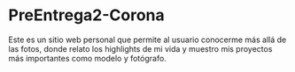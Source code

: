 # PreEntrega2-Corona
Este es un sitio web personal que permite al usuario conocerme más allá de las fotos, donde relato los highlights de mi vida y muestro mis proyectos más importantes como modelo y fotógrafo.
